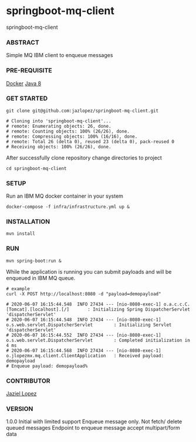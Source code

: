 # springboot-mq-client
springboot-mq-client

### ABSTRACT

Simple MQ IBM client to enqueue messages

### PRE-REQUISITE

[Docker](#)
[Java 8](#)

### GET STARTED

```
git clone git@github.com:jazlopez/springboot-mq-client.git

# Cloning into 'springboot-mq-client'...
# remote: Enumerating objects: 26, done.
# remote: Counting objects: 100% (26/26), done.
# remote: Compressing objects: 100% (16/16), done.
# remote: Total 26 (delta 0), reused 23 (delta 0), pack-reused 0
# Receiving objects: 100% (26/26), done.
```

After successfully clone repository change directories to project

```
cd springboot-mq-client
```

### SETUP

Run an IBM MQ docker container in your system

```
docker-compose -f infra/infrastructure.yml up &
```

### INSTALLATION

```
mvn install
```

### RUN

```
mvn spring-boot:run &
```

While the application is running you can submit payloads and will be enqueued in IBM MQ queue.

```
# example
curl -X POST http://localhost:8080 -d "payload=demopayload"

# 2020-06-07 16:15:44.548  INFO 27434 --- [nio-8080-exec-1] o.a.c.c.C.[Tomcat].[localhost].[/]       : Initializing Spring DispatcherServlet 'dispatcherServlet'
# 2020-06-07 16:15:44.548  INFO 27434 --- [nio-8080-exec-1] o.s.web.servlet.DispatcherServlet        : Initializing Servlet 'dispatcherServlet'
# 2020-06-07 16:15:44.552  INFO 27434 --- [nio-8080-exec-1] o.s.web.servlet.DispatcherServlet        : Completed initialization in 4 ms
# 2020-06-07 16:15:44.568  INFO 27434 --- [nio-8080-exec-1] o.jlopezmx.mq.client.ClientApplication   : Received payload: demopayload
# Enqueue payload: demopayload%
```

### CONTRIBUTOR

[Jaziel Lopez](#)

### VERSION

1.0.0 Initial with limited support
      Enqueue message only. Not fetch/ delete queued messages
      Endpoint to enqueue message accept multipart/form data
      

